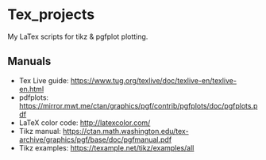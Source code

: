 # Tex_projects
My LaTex scripts for tikz & pgfplot plotting.

## Manuals
- Tex Live guide: https://www.tug.org/texlive/doc/texlive-en/texlive-en.html
- pdfplots: https://mirror.mwt.me/ctan/graphics/pgf/contrib/pgfplots/doc/pgfplots.pdf
- LaTeX color code: http://latexcolor.com/
- Tikz manual: https://ctan.math.washington.edu/tex-archive/graphics/pgf/base/doc/pgfmanual.pdf
- Tikz examples: https://texample.net/tikz/examples/all

